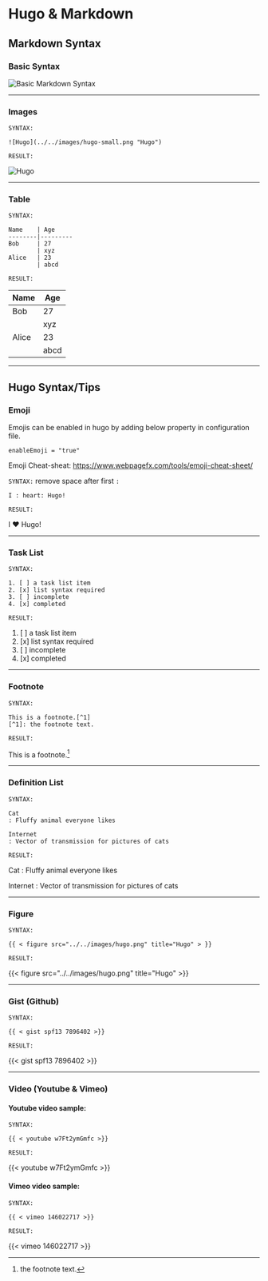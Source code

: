 # Hugo & Markdown 

## **Markdown** Syntax

### **Basic Syntax**

![Basic Markdown Syntax](../../images/markdown-syntax.png "Basic Markdown Syntax")

---

### **Images**

`SYNTAX:`

    ![Hugo](../../images/hugo-small.png "Hugo")

`RESULT:`

![Hugo](../../images/hugo-small.png "Hugo")

---

### **Table**

`SYNTAX:`

    Name    | Age
    --------|---------
    Bob     | 27
            | xyz
    Alice   | 23
            | abcd

`RESULT:`

   Name | Age
--------|---------
    Bob | 27
        | xyz
  Alice | 23
        | abcd

---
## **Hugo** Syntax/Tips

### **Emoji**

Emojis can be enabled in hugo by adding below property in configuration file.
    
    enableEmoji = "true"

Emoji Cheat-sheat:
https://www.webpagefx.com/tools/emoji-cheat-sheet/
 
`SYNTAX:` remove space after first `:` 

    I : heart: Hugo!

`RESULT:`

I :heart: Hugo!

---

### **Task List**

`SYNTAX:`

    1. [ ] a task list item
    2. [x] list syntax required
    3. [ ] incomplete
    4. [x] completed

`RESULT:`

1. [ ] a task list item
2. [x] list syntax required
3. [ ] incomplete
4. [x] completed

---

### **Footnote**

`SYNTAX:`

    This is a footnote.[^1]
    [^1]: the footnote text.

`RESULT:`

This is a footnote.[^1]
[^1]: the footnote text.

---

### **Definition List**

`SYNTAX:`

    Cat
    : Fluffy animal everyone likes

    Internet
    : Vector of transmission for pictures of cats


`RESULT:`

Cat
: Fluffy animal everyone likes

Internet
: Vector of transmission for pictures of cats

---

### **Figure**

`SYNTAX:`

    {{ < figure src="../../images/hugo.png" title="Hugo" > }}

`RESULT:`

{{< figure src="../../images/hugo.png" title="Hugo" >}}

---

### **Gist** (Github)

`SYNTAX:` 
    
    {{ < gist spf13 7896402 >}}

`RESULT:`

{{< gist spf13 7896402 >}}

---

### **Video (Youtube & Vimeo)**

#### **Youtube** video sample:

`SYNTAX:`

    {{ < youtube w7Ft2ymGmfc >}}

`RESULT:`

{{< youtube w7Ft2ymGmfc >}}


#### **Vimeo** video sample: 

`SYNTAX:`
    
    {{ < vimeo 146022717 >}}

`RESULT:`

{{< vimeo 146022717 >}}
